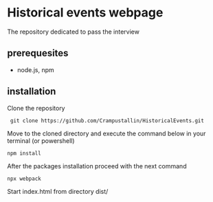 # Historical events webpage

The repository dedicated to pass the interview 

## prerequesites
 - node.js, npm

## installation

Clone the repository
```
 git clone https://github.com/Crampustallin/HistoricalEvents.git
```
Move to the cloned directory and execute the command below in your terminal (or powershell) 
```
npm install
```
After the packages installation proceed with the next command
```
npx webpack 
```

Start index.html from directory dist/
        
